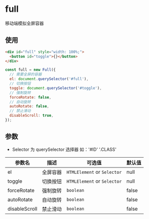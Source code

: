 # full

移动端模拟全屏容器

## 使用

```html
<div id="full" style="width: 100%;">
  <button id="toggle">{}</button>
</div>
```

```js
const full = new Full({
  // 需要全屏的容器
  el: document.querySelector('#full'),
  // 切换按钮
  toggle: document.querySelector('#toggle'),
  // 强制旋转
  forceRotate: false,
  // 自动旋转
  autoRotate: false,
  // 禁止滑动
  disableScroll: true,
});
```

## 参数

- Selector 为 querySelector 选择器 如：'#ID' '.CLASS'

| 参数名        | 描述     | 可选值                      | 默认值 |
| ------------- | -------- | --------------------------- | ------ |
| el            | 全屏容器 | `HTMLElement` or `Selector` | null   |
| toggle        | 切换按钮 | `HTMLElement` or `Selector` | null   |
| forceRotate   | 强制旋转 | `boolean`                   | false  |
| autoRotate    | 自动旋转 | `boolean`                   | false  |
| disableScroll | 禁止滑动 | `boolean`                   | false  |
